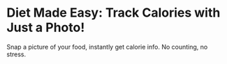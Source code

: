 # Diet Made Easy: Track Calories with Just a Photo!

Snap a picture of your food, instantly get calorie info. No counting, no stress.
